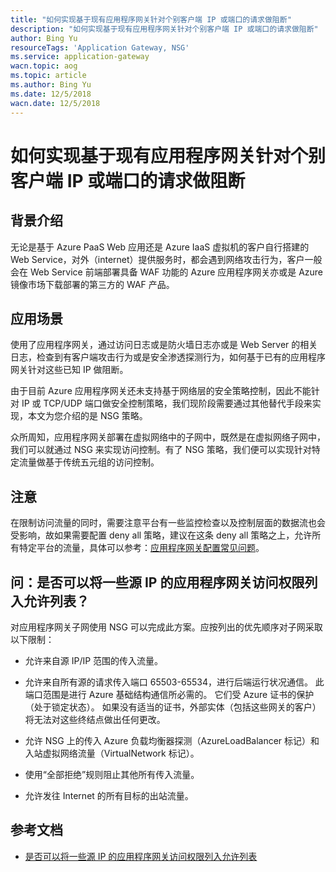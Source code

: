 ```yaml
---
title: "如何实现基于现有应用程序网关针对个别客户端 IP 或端口的请求做阻断"
description: "如何实现基于现有应用程序网关针对个别客户端 IP 或端口的请求做阻断"
author: Bing Yu
resourceTags: 'Application Gateway, NSG'
ms.service: application-gateway
wacn.topic: aog
ms.topic: article
ms.author: Bing Yu
ms.date: 12/5/2018
wacn.date: 12/5/2018
---
```


# 如何实现基于现有应用程序网关针对个别客户端 IP 或端口的请求做阻断

## 背景介绍

无论是基于 Azure PaaS Web 应用还是 Azure IaaS 虚拟机的客户自行搭建的 Web Service，对外（internet）提供服务时，都会遇到网络攻击行为，客户一般会在 Web Service 前端部署具备 WAF 功能的 Azure 应用程序网关亦或是 Azure 镜像市场下载部署的第三方的 WAF 产品。

## 应用场景

使用了应用程序网关，通过访问日志或是防火墙日志亦或是 Web Server 的相关日志，检查到有客户端攻击行为或是安全渗透探测行为，如何基于已有的应用程序网关针对这些已知 IP 做阻断。

由于目前 Azure 应用程序网关还未支持基于网络层的安全策略控制，因此不能针对 IP 或 TCP/UDP 端口做安全控制策略，我们现阶段需要通过其他替代手段来实现，本文为您介绍的是 NSG 策略。

众所周知，应用程序网关部署在虚拟网络中的子网中，既然是在虚拟网络子网中，我们可以就通过 NSG 来实现访问控制。有了 NSG 策略，我们便可以实现针对特定流量做基于传统五元组的访问控制。

## 注意

在限制访问流量的同时，需要注意平台有一些监控检查以及控制层面的数据流也会受影响，故如果需要配置 deny all 策略，建议在这条 deny all 策略之上，允许所有特定平台的流量，具体可以参考：[应用程序网关配置常见问题](https://docs.azure.cn/application-gateway/application-gateway-faq#configuration)。

## **问：是否可以将一些源 IP 的应用程序网关访问权限列入允许列表？**

对应用程序网关子网使用 NSG 可以完成此方案。应按列出的优先顺序对子网采取以下限制：

* 允许来自源 IP/IP 范围的传入流量。

* 允许来自所有源的请求传入端口 65503-65534，进行后端运行状况通信。 此端口范围是进行 Azure 基础结构通信所必需的。 它们受 Azure 证书的保护（处于锁定状态）。 如果没有适当的证书，外部实体（包括这些网关的客户）将无法对这些终结点做出任何更改。

* 允许 NSG 上的传入 Azure 负载均衡器探测（AzureLoadBalancer 标记）和入站虚拟网络流量（VirtualNetwork 标记）。

* 使用“全部拒绝”规则阻止其他所有传入流量。

* 允许发往 Internet 的所有目标的出站流量。

## 参考文档

* [是否可以将一些源 IP 的应用程序网关访问权限列入允许列表](https://docs.microsoft.com/azure/application-gateway/application-gateway-faq#can-i-whitelist-application-gateway-access-to-a-few-source-ips)